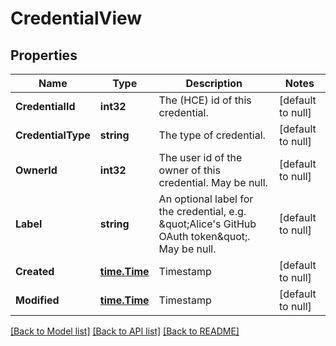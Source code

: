 # CredentialView

## Properties
Name | Type | Description | Notes
------------ | ------------- | ------------- | -------------
**CredentialId** | **int32** | The (HCE) id of this credential. | [default to null]
**CredentialType** | **string** | The type of credential. | [default to null]
**OwnerId** | **int32** | The user id of the owner of this credential. May be null. | [default to null]
**Label** | **string** | An optional label for the credential, e.g. \&quot;Alice&#39;s GitHub OAuth token\&quot;. May be null. | [default to null]
**Created** | [**time.Time**](time.Time.md) | Timestamp | [default to null]
**Modified** | [**time.Time**](time.Time.md) | Timestamp | [default to null]

[[Back to Model list]](../README.md#documentation-for-models) [[Back to API list]](../README.md#documentation-for-api-endpoints) [[Back to README]](../README.md)


